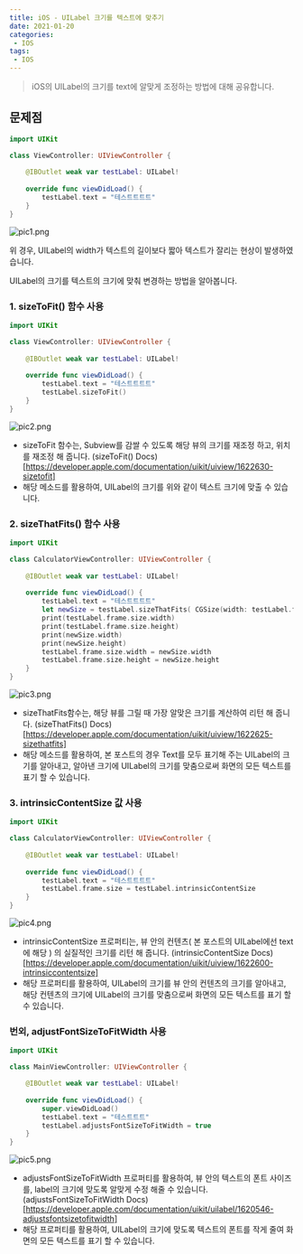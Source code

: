 ```yaml
---
title: iOS - UILabel 크기를 텍스트에 맞추기
date: 2021-01-20
categories:
 - IOS
tags:
 - IOS
---
```


> iOS의 UILabel의 크기를 text에 알맞게 조정하는 방법에 대해 공유합니다. 

<!-- more -->

## 문제점

```swift
import UIKit

class ViewController: UIViewController {
    
    @IBOutlet weak var testLabel: UILabel!
    
    override func viewDidLoad() {
        testLabel.text = "테스트트트트"
    }
}
```
![pic1.png](/assets/images/posts/2021-01-20-iOS-label-width/pic1.png)

위 경우, UILabel의 width가 텍스트의 길이보다 짧아 텍스트가 잘리는 현상이 발생하였습니다.

UILabel의 크기를 텍스트의 크기에 맞춰 변경하는 방법을 알아봅니다. 

### 1. sizeToFit() 함수 사용

```swift
import UIKit

class ViewController: UIViewController {
    
    @IBOutlet weak var testLabel: UILabel!
    
    override func viewDidLoad() {
        testLabel.text = "테스트트트트"
        testLabel.sizeToFit()
    }
}
```

![pic2.png](/assets/images/posts/2021-01-20-iOS-label-width/pic2.png)
- sizeToFit 함수는, Subview를 감쌀 수 있도록 해당 뷰의 크기를 재조정 하고, 위치를 재조정 해 줍니다. (sizeToFit() Docs)[https://developer.apple.com/documentation/uikit/uiview/1622630-sizetofit]
- 해당 메소드를 활용하여, UILabel의 크기를 위와 같이 텍스트 크기에 맞출 수 있습니다. 

### 2. sizeThatFits() 함수 사용

```swift
import UIKit

class CalculatorViewController: UIViewController {
    
    @IBOutlet weak var testLabel: UILabel!
    
    override func viewDidLoad() {
        testLabel.text = "테스트트트트"
        let newSize = testLabel.sizeThatFits( CGSize(width: testLabel.frame.width, height: CGFloat.greatestFiniteMagnitude))
        print(testLabel.frame.size.width)
        print(testLabel.frame.size.height)
        print(newSize.width)
        print(newSize.height)
        testLabel.frame.size.width = newSize.width
        testLabel.frame.size.height = newSize.height
    }
}
```

![pic3.png](/assets/images/posts/2021-01-20-iOS-label-width/pic3.png)
- sizeThatFits함수는, 해당 뷰를 그릴 때 가장 알맞은 크기를 계산하여 리턴 해 줍니다. (sizeThatFits() Docs)[https://developer.apple.com/documentation/uikit/uiview/1622625-sizethatfits]
- 해당 메소드를 활용하여, 본 포스트의 경우 Text를 모두 표기해 주는 UILabel의 크기를 알아내고, 알아낸 크기에 UILabel의 크기를 맞춤으로써 화면의 모든 텍스트를 표기 할 수 있습니다.


### 3. intrinsicContentSize 값 사용

```swift
import UIKit

class CalculatorViewController: UIViewController {
    
    @IBOutlet weak var testLabel: UILabel!
    
    override func viewDidLoad() {
        testLabel.text = "테스트트트트"
        testLabel.frame.size = testLabel.intrinsicContentSize
    }
}
```

![pic4.png](/assets/images/posts/2021-01-20-iOS-label-width/pic4.png)
- intrinsicContentSize 프로퍼티는, 뷰 안의 컨텐츠( 본 포스트의 UILabel에선 text에 해당 ) 의 실질적인 크기를 리턴 해 줍니다. (intrinsicContentSize Docs)[https://developer.apple.com/documentation/uikit/uiview/1622600-intrinsiccontentsize]
- 해당 프로퍼티를 활용하여, UILabel의 크기를 뷰 안의 컨텐츠의 크기를 알아내고, 해당 컨텐츠의 크기에 UILabel의 크기를 맞춤으로써 화면의 모든 텍스트를 표기 할 수 있습니다.

### 번외, adjustFontSizeToFitWidth 사용

```Swift
import UIKit

class MainViewController: UIViewController {

    @IBOutlet weak var testLabel: UILabel!
    
    override func viewDidLoad() {
        super.viewDidLoad()
        testLabel.text = "테스트트트"
        testLabel.adjustsFontSizeToFitWidth = true
    }
}
```

![pic5.png](/assets/images/posts/2021-01-20-iOS-label-width/pic5.png)
- adjustsFontSizeToFitWidth 프로퍼티를 활용하여, 뷰 안의 텍스트의 폰트 사이즈를, label의 크기에 맞도록 알맞게 수정 해줄 수 있습니다. (adjustsFontSizeToFitWidth Docs)[https://developer.apple.com/documentation/uikit/uilabel/1620546-adjustsfontsizetofitwidth]
- 해당 프로퍼티를 활용하여, UILabel의 크기에 맞도록 텍스트의 폰트를 작게 줄여 화면의 모든 텍스트를 표기 할 수 있습니다.
